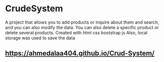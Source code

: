 # CrudeSystem
A project that allows you to add products or inquire about them and search, and you can also modify the data. You can also delete a specific product or delete several products. Created with html css bootstrap js Also, local storage was used to save the data


## https://ahmedalaa404.github.io/Crud-System/
